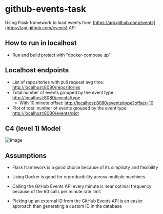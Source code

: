 # github-events-task

Using Flask framework to load events from [https://api.github.com/events](https://api.github.com/events) API

## How to run in localhost

- Run and build project with "docker-compose up"

## Localhost endpoints

- List of repositories with pull request avg time: [http://localhost:8080/repositories](http://localhost:8080/repositories)
- Total number of events grouped by the event type: [http://localhost:8080/events/type](http://localhost:8080/events/type)
  - With 10 minute offset: [http://localhost:8080/events/type?offset=10](http://localhost:8080/events/type?offset=10)
- Plot of total number of events grouped by the event type: [http://localhost:8080/events/plot](http://localhost:8080/events/plot) 

## C4 (level 1) Model

![image](https://user-images.githubusercontent.com/13302578/192516146-918df841-5354-4d33-abc7-fd2bfccd475e.png)

## Assumptions

- Flask framework is a good choice because of its simplicity and flexibility

- Using Docker is good for reproducibility across multiple machines

- Calling the GitHub Events API every minute is near optimal frequency because of the 60 calls per minute rate limit

- Picking up an external ID from the GitHub Events API is an easier approach than generating a custom ID in the database
